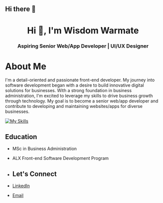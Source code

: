 ## Hi there 👋

<h1 align="center">Hi 👋, I'm Wisdom Warmate</h1>
<h3 align="center">Aspiring Senior Web/App Developer | UI/UX Designer</h3>

# About Me

I'm a detail-oriented and passionate front-end developer. My journey into software development began with a desire to build innovative digital solutions for businesses. With a strong foundation in business administration, I'm excited to leverage my skills to drive business growth through technology. My goal is to become a senior web/app developer and contribute to developing and maintaining websites/apps for diverse businesses.

[![My Skills](https://skillicons.dev/icons?i=js,html,css)](https://skillicons.dev)

## Education

* MSc in Business Administration
* ALX Front-end Software Development Program

* ## Let's Connect

* [LinkedIn](www.linkedin.com/in/wisdom-warmate-softwareengineer)
* [Email](mailto:wisdomwarmates@gmail.com)

